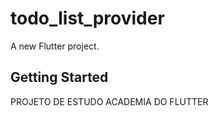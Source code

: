 # todo_list_provider

A new Flutter project.

## Getting Started

PROJETO DE ESTUDO ACADEMIA DO FLUTTER

